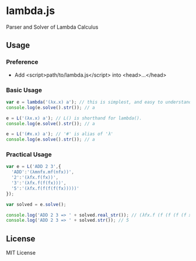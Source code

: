 # lambda.js

Parser and Solver of Lambda Calculus

## Usage

### Preference

- Add &lt;script>path/to/lambda.js&lt;/script> into &lt;head>...&lt;/head>

### Basic Usage

```javascript
var e = lambda('(λx.x) a'); // this is simplest, and easy to understand.
console.log(e.solve().str()); // a

e = L('(λx.x) a'); // L() is shorthand for lambda().
console.log(e.solve().str()); // a

e = L('(#x.x) a'); // '#' is alias of 'λ'
console.log(e.solve().str()); // a
```

### Practical Usage

```javascript
var e = L('ADD 2 3',{
  'ADD':'(λmnfx.mf(nfx))',
  '2':'(λfx.f(fx))',
  '3':'(λfx.f(f(fx)))',
  '5':'(λfx.f(f(f(f(fx)))))'
});

var solved = e.solve();

console.log('ADD 2 3 => ' + solved.real_str()); // (λfx.f (f (f (f (f x)))))
console.log('ADD 2 3 => ' + solved.str()); // 5
```

## License

MIT License
